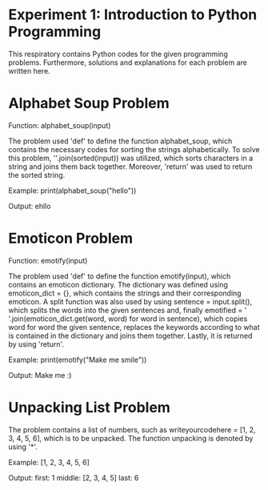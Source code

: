# Experiment 1: Introduction to Python Programming
This respiratory contains Python codes for the given programming problems. Furthermore, solutions and explanations for each problem are written here.

# Alphabet Soup Problem
Function: alphabet_soup(input)

The problem used 'def' to define the function alphabet_soup, which contains the necessary codes for sorting the strings alphabetically. To solve this problem, ''.join(sorted(input)) was utilized, which sorts characters in a string and joins them back together. Moreover, 'return' was used to return the sorted string.

Example: print(alphabet_soup("hello"))

Output: ehllo

# Emoticon Problem
Function: emotify(input)

The problem used 'def' to define the function emotify(input), which contains an emoticon dictionary. The dictionary was defined using emoticon_dict = {}, which contains the strings and their corresponding emoticon. A split function was also used by using sentence = input.split(), which splits the words into the given sentences and, finally emotified = ' '.join(emoticon_dict.get(word, word) for word in sentence), which copies word for word the given sentence, replaces the keywords according to what is contained in the dictionary and joins them together. Lastly, it is returned by using 'return'.

Example: print(emotify("Make me smile"))

Output: Make me :)

# Unpacking List Problem
The problem contains a list of numbers, such as writeyourcodehere = [1, 2, 3, 4, 5, 6], which is to be unpacked. The function unpacking is denoted by using '*'.

Example: [1, 2, 3, 4, 5, 6]

Output: first: 1   middle: [2, 3, 4, 5]   last: 6

